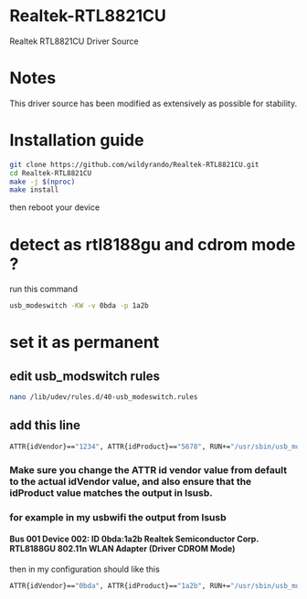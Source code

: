 # Realtek-RTL8821CU
Realtek RTL8821CU Driver Source

# Notes
This driver source has been modified as extensively as possible for stability.

# Installation guide
```bash
git clone https://github.com/wildyrando/Realtek-RTL8821CU.git
cd Realtek-RTL8821CU
make -j $(nproc)
make install
```
then reboot your device

# detect as rtl8188gu and cdrom mode ?
run this command
```bash
usb_modeswitch -KW -v 0bda -p 1a2b
```

# set it as permanent
## edit usb_modswitch rules
```bash
nano /lib/udev/rules.d/40-usb_modeswitch.rules
```

## add this line
```bash
ATTR{idVendor}=="1234", ATTR{idProduct}=="5678", RUN+="/usr/sbin/usb_modeswitch -K -v 1234 -p 5678"
```

### Make sure you change the ATTR id vendor value from default to the actual idVendor value, and also ensure that the idProduct value matches the output in lsusb.
### for example in my usbwifi the output from lsusb
#### Bus 001 Device 002: ID 0bda:1a2b Realtek Semiconductor Corp. RTL8188GU 802.11n WLAN Adapter (Driver CDROM Mode)

then in my configuration should like this
```bash
ATTR{idVendor}=="0bda", ATTR{idProduct}=="1a2b", RUN+="/usr/sbin/usb_modeswitch -K -v 0bda -p 1a2b"
```
